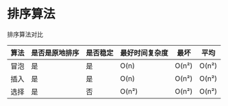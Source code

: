 # 排序算法

排序算法对比

| 算法 | 是否是原地排序 | 是否稳定 | 最好时间复杂度 | 最坏  | 平均  |
| ---- | -------------- | -------- | -------------- | ----- | ----- |
| 冒泡 | 是             | 是       | O(n)           | O(n²) | O(n²) |
| 插入 | 是             | 是       | O(n)           | O(n²) | O(n²) |
| 选择 | 是             | 否       | O(n²)          | O(n²) | O(n²) |

